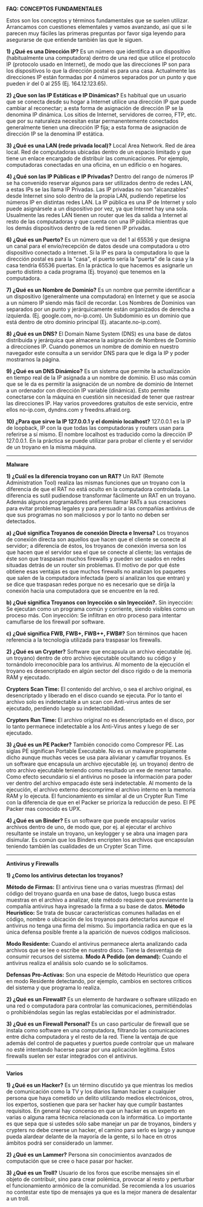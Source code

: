 **FAQ:**   **CONCEPTOS FUNDAMENTALES**

Estos son los conceptos y términos fundamentales que se suelen utilizar.
Arrancamos con cuestiones elementales y vamos avanzando, así que si le parecen muy fáciles las primeras preguntas por favor siga leyendo para asegurarse de que entiende también las que le siguen.

**1) ¿Qué es una Dirección IP?**
 Es un número que identifica a un dispositivo (habitualmente una computadora) dentro de una red que utilice el protocolo IP (protocolo usado en Internet), de modo que las direcciones IP son para los dispositivos lo que la dirección postal es para una casa. Actualmente las direcciones IP están formadas por 4 números separados por un punto y que pueden ir del 0 al 255 (Ej. 164.12.123.65).

**2) ¿Que son las IP Estáticas e IP Dinámicas?**
 Es habitual que un usuario que se conecta desde su hogar a Internet utilice una dirección IP que puede cambiar al reconectar; a esta forma de asignación de dirección IP se la denomina IP dinámica.
 Los sitios de Internet, servidores de correo, FTP, etc. que por su naturaleza necesitan estar permanentemente conectados generalmente tienen una dirección IP fija; a esta forma de asignación de dirección IP se la denomina IP estática.

**3) ¿Qué es una LAN (rede privada local)?**
 Local Area Network. Red de área local. Red de computadoras ubicadas dentro de un espacio limitado y que tiene un enlace encargado de distribuir las comunicaciones. Por ejemplo, computadoras conectadas en una oficina, en un edificio o en hogares.

**4) ¿Qué son las IP Públicas e IP Privadas?**
 Dentro del rango de números IP se ha convenido reservar algunos para ser utilizados dentro de redes LAN, a estas IPs se las llama IP Privadas. Las IP privadas no son &quot;alcanzables&quot; desde Internet sino solo dentro de la propia LAN, pudiendo repetirse los números IP en distintas redes LAN. La IP pública es una IP de Internet y solo puede asignársele a un dispositivo por vez, ya que Internet hay una sola. Usualmente las redes LAN tienen un router que les da salida a Internet al resto de las computadoras y que cuenta con una IP pública mientras que los demás dispositivos dentro de la red tienen IP privadas.

**6) ¿Qué es un Puerto?**
 Es un número que va del 1 al 65536 y que designa un canal para el envío/recepción de datos desde una computadora u otro dispositivo conectado a Internet.
 Si la IP es para la computadora lo que la dirección postal es para la &quot;casa&quot;, el puerto sería la &quot;puerta&quot; de la casa y la casa tendría 65536 puertas. En la práctica lo que hacemos es asignarle un puerto distinto a cada programa (Ej. troyano) que tenemos en la computadora.

**7) ¿Qué es un Nombre de Dominio?**
 Es un nombre que permite identificar a un dispositivo (generalmente una computadora) en Internet y que se asocia a un número IP siendo más fácil de recordar. Los Nombres de Dominios van separados por un punto y jerárquicamente están organizados de derecha a izquierda. (Ej. google.com, no-ip.com).
 Un Subdominio es un dominio que está dentro de otro dominio principal (Ej. atacante.no-ip.com).

**8) ¿Qué es un DNS?**
 El Domain Name System (DNS) es una base de datos distribuida y jerárquica que almacena la asignación de Nombres de Dominio a direcciones IP. Cuando ponemos un nombre de dominio en nuestro navegador este consulta a un servidor DNS para que le diga la IP y poder mostrarnos la página.

**9) ¿Qué es un DNS Dinámico?**
 Es un sistema que permite la actualización en tiempo real de la IP asignada a un nombre de dominio. El uso más común que se le da es permitir la asignación de un nombre de dominio de Internet a un ordenador con dirección IP variable (dinámica). Esto permite conectarse con la máquina en cuestión sin necesidad de tener que rastrear las direcciones IP. Hay varios proveedores gratuitos de este servicio, entre ellos no-ip.com, dyndns.com y freedns.afraid.org.

**10) ¿Para que sirve la IP 127.0.0.1 y el dominio localhost?**
 127.0.0.1 es la IP de loopback, IP con la que todas las computadoras y routers usan para referirse a sí mismo. El nombre localhost es traducido como la dirección IP 127.0.0.1. En la práctica se puede utilizar para probar el cliente y el servidor de un troyano en la misma máquina.

 -------------------------------------------------------------

**Malware**

**1) ¿Cuál es la diferencia troyano con un RAT?**
 Un RAT (Remote Administration Tool) realiza las mismas funciones que un troyano con la diferencia de que el RAT no está oculto en la computadora controlada. La diferencia es sutil pudiendose transformar fácilmente un RAT en un troyano. Además algunos programadores prefieren llamar RATs a sus creaciones para evitar problemas legales y para persuadir a las compañías antivirus de que sus programas no son maliciosos y por lo tanto no deben ser detectados.

**a) ¿Qué significa Troyanos de conexión Directa e Inversa?**
 Los troyanos de conexión directa son aquellos que hacen que el cliente se conecte al servidor; a diferencia de éstos, los troyanos de conexión inversa son los que hacen que el servidor sea el que se conecte al cliente; las ventajas de éste son que traspasan muchos firewalls y pueden ser usados en redes situadas detrás de un router sin problemas. El motivo de por qué éste obtiene esas ventajas es que muchos firewalls no analizan los paquetes que salen de la computadora infectada (pero sí analizan los que entran) y se dice que traspasan redes porque no es necesario que se dirija la conexión hacia una computadora que se encuentre en la red.

**b) ¿Qué significa Troyanos con Inyección o sin Inyección?.**
 Sin inyección: Se ejecutan como un programa común y corriente, siendo visibles como un proceso más.
 Con inyección: Se infiltran en otro proceso para intentar camuflarse de los firewall por software.

**c) ¿Qué significa FWB, FWB+, FWB++, FWB#?**
 Son términos que hacen referencia a la tecnología utilizada para traspasar los firewalls.

**2) ¿Qué es un Crypter?**
 Software que encapsula un archivo ejecutable (ej. un troyano) dentro de otro archivo ejecutable ocultando su código y tornándolo irreconocible para los antivirus. Al momento de la ejecución el troyano es desencriptado en algún sector del disco rígido o de la memoria RAM y ejecutado.

**Crypters Scan Time:** El contenido del archivo, o sea el archivo original, es desencriptado y liberado en el disco cuando se ejecuta. Por lo tanto el archivo solo es indetectable a un scan con Anti-virus antes de ser ejecutado, perdiendo luego su indetectabilidad.

**Crypters Run Time:** El archivo original no es desencriptado en el disco, por lo tanto permanece indetectable a los Anti-Virus antes y luego de ser ejecutado.

**3) ¿Qué es un PE Packer?**
 También conocido como Compresor PE. Las siglas PE significan Portable Executable. No es un malware propiamente dicho aunque muchas veces se usa para alivianar y camuflar troyanos. Es un software que encapsula un archivo ejecutable (ej. un troyano) dentro de otro archivo ejecutable teniendo como resultado un exe de menor tamaño. Como efecto secundario si el antivirus no posee la información para poder ver dentro del archivo empacado éste será indetectable. Al momento de la ejecución, el archivo externo descomprime el archivo interno en la memoria RAM y lo ejecuta. El funcionamiento es similar al de un Crypter Run Time con la diferencia de que en el Packer se prioriza la reducción de peso. El PE Packer mas conocido es UPX.

**4) ¿Qué es un Binder?**
 Es un software que puede encapsular varios archivos dentro de uno, de modo que, por ej. al ejecutar el archivo resultante se instale un troyano, un keylogger y se abra una imagen para disimular. Es común que los Binders encripten los archivos que encapsulan teniendo también las cualidades de un Crypter Scan Time.

 -------------------------------------------------------------

**Antivirus y Firewalls**

**1) ¿Como los antivirus detectan los troyanos?**

**Método de Firmas:** El antivirus tiene una o varias muestras (firmas) del código del troyano guarda en una base de datos, luego busca estas muestras en el archivo a analizar, éste método requiere que previamente la compañía antivirus haya ingresado la firma a su base de datos.
**Método Heurístico:** Se trata de buscar características comunes halladas en el código, nombre o ubicación de los troyanos para detectarlos aunque el antivirus no tenga una firma del mismo. Su importancia radica en que es la única defensa posible frente a la aparición de nuevos códigos maliciosos.

**Modo Residente:** Cuando el antivirus permanece alerta analizando cada archivos que se lee o escribe en nuestro disco. Tiene la desventaja de consumir recursos del sistema.
**Modo A Pedido (on demand):** Cuando el antivirus realiza el análisis solo cuando se lo solicitamos.

**Defensas Pro-Activas:** Son una especie de Método Heurístico que opera en modo Residente detectando, por ejemplo, cambios en sectores críticos del sistema y que programa lo realiza.

**2) ¿Qué es un Firewall?**
 Es un elemento de hardware o software utilizado en una red o computadora para controlar las comunicaciones, permitiéndolas o prohibiéndolas según las reglas establecidas por el administrador.

**3) ¿Qué es un Firewall Personal?**
 Es un caso particular de firewall que se instala como software en una computadora, filtrando las comunicaciones entre dicha computadora y el resto de la red. Tiene la ventaja de que además del control de paquetes y puertos puede controlar que un malware no esté intentando hacerse pasar por una aplicación legítima. Estos firewalls suelen ser estar integrados con el antivirus.

 -------------------------------------------------------------

**Varios**

**1) ¿Qué es un Hacker?**
 Es un término discutido ya que mientras los medios de comunicación como la TV y los diarios llaman hacker a cualquier persona que haya cometido un delito utilizando medios electrónicos, otros, los expertos, sostienen que para ser hacker hay que cumplir bastantes requisitos. En general hay concenso en que un hacker es un experto en varias o alguna rama técnica relacionada con la informática. Lo importante es que sepa que si ustedes sólo sabe manejar un par de troyanos, binders y crypters no debe creerse un hacker, el camino para serlo es largo y aunque pueda alardear delante de la mayoría de la gente, si lo hace en otros ámbitos podrá ser considerado un lammer.

**2) ¿Qué es un Lammer?**
 Persona sin conocimientos avanzados de computación que se cree o hace pasar por hacker.

**3) ¿Qué es un Troll?**
 Usuario de los foros que escribe mensajes sin el objeto de contribuir, sino para crear polémica, provocar al resto y perturbar el funcionamiento armónico de la comunidad. Se recomienda a los usuarios no contestar este tipo de mensajes ya que es la mejor manera de desalentar a un troll.
